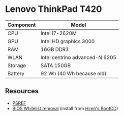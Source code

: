 # Lenovo ThinkPad T420

| Component | Model                          |
| ---       | ---                            |
| CPU       | Intel i7-2620M                 |
| GPU       | Intel HD graphics 3000         |
| RAM       | 16GB DDR3                      |
| WLAN      | Intel centrino advanced-N 6205 |
| Storage   | SATA 150GB                     |
| Battery   | 92 Wh (40 Wh because old)      |

## Resources
- [PSREF](https://psref.lenovo.com/syspool/Sys/PDF/withdrawnbook/ltwbook_WE_2012.pdf)
- [BIOS Whitelist removal](https://www.bios-mods.com/forum/Thread-REQUEST-Lenovo-X220-8DETxxWW-Whitelist-Removal?pid=141098#pid141098) (install from [Hiren's BootCD](https://www.hirensbootcd.org/))
